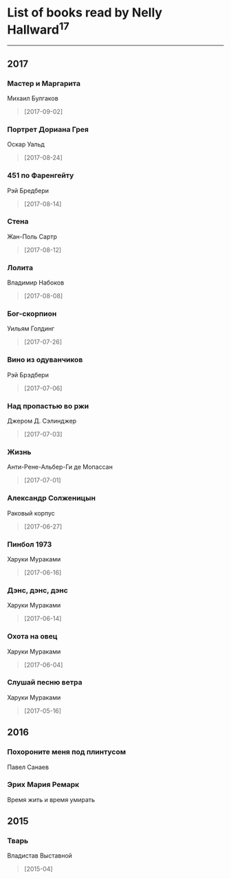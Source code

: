 # List of books read by Nelly Hallward<sup>17</sup>
---

## 2017

### Мастер и Маргарита
Михаил Булгаков
> [2017-09-02] 


### Портрет Дориана Грея
Оскар Уальд
> [2017-08-24] 


### 451 по Фаренгейту
Рэй Бредбери
> [2017-08-14] 


### Стена
Жан-Поль Сартр
> [2017-08-12] 


### Лолита
Владимир Набоков
> [2017-08-08] 


### Бог-скорпион
Уильям Голдинг
> [2017-07-26] 


### Вино из одуванчиков
Рэй Брэдбери
> [2017-07-06] 


### Над пропастью во ржи
Джером Д. Сэлинджер
> [2017-07-03] 


### Жизнь
Анти-Рене-Альбер-Ги де Мопассан
> [2017-07-01] 


### Александр Солженицын
Раковый корпус
> [2017-06-27] 


### Пинбол 1973
Харуки Мураками
> [2017-06-16] 


### Дэнс, дэнс, дэнс
Харуки Мураками
> [2017-06-14] 


### Охота на овец
Харуки Мураками
> [2017-06-04] 


### Слушай песню ветра
Харуки Мураками
> [2017-05-16] 



## 2016

### Похороните меня под плинтусом
Павел Санаев


### Эрих Мария Ремарк
Время жить и время умирать



## 2015

### Тварь
Владистав Выставной
> [2015-04] 



